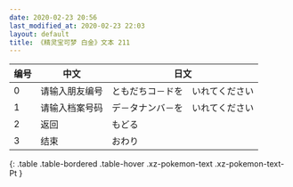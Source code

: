 ```yaml
---
date: 2020-02-23 20:56
last_modified_at: 2020-02-23 22:03
layout: default
title: 《精灵宝可梦 白金》文本 211
---
```

| 编号 | 中文 | 日文 |
| ---- | ---- | ---- |
| 0 | 请输入朋友编号 | ともだちコ－ドを　いれてください |
| 1 | 请输入档案号码 | デ－タナンバ－を　いれてください |
| 2 | 返回 | もどる |
| 3 | 结束 | おわり |
{: .table .table-bordered .table-hover .xz-pokemon-text .xz-pokemon-text-Pt }